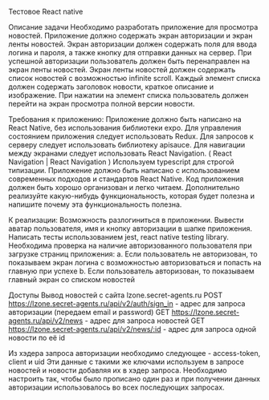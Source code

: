 Тестовое React native

Описание задачи
Необходимо разработать приложение для просмотра новостей. Приложение должно содержать экран авторизации и экран ленты
новостей.
Экран авторизации должен содержать поля для ввода логина и пароля, а также кнопку для отправки данных на сервер. При
успешной авторизации пользователь должен быть перенаправлен на экран ленты новостей.
Экран ленты новостей должен содержать список новостей с возможностью infinite scroll. Каждый элемент списка должен содержать
заголовок новости, краткое описание и изображение. При нажатии на элемент списка пользователь должен перейти на экран
просмотра полной версии новости.

Требования к приложению:
Приложение должно быть написано на React Native, без использования библиотеки expo.
Для управления состоянием приложения следует использовать Redux.
Для запросов к серверу следует использовать библиотеку apisauce.
Для навигации между экранами следует использовать React Navigation. ( React Navigation | React Navigation )
Используем typescript для строгой типизации.
Приложение должно быть написано с использованием современных подходов и стандартов React Native.
Код приложения должен быть хорошо организован и легко читаем.
Дополнительно реализуйте какую-нибудь функциональность, которая будет полезна и напишите почему эта функциональность
полезна.

К реализации:
Возможность разлогиниться в приложении.
Вывести аватар пользователя, имя и кнопку авторизации в шапке приложения.
Написать тесты использованием jest, react native testing library.
Необходима проверка на наличие авторизованного пользователя при загрузке страниц приложения:
a. Если пользователь не авторизован, то показываем экран логина с возможностью авторизоваться и попасть на главную при
успехе
b. Если пользователь авторизован, то показываем главный экран со списком новостей

Доступы
Вывод новостей с сайта lzone.secret-agents.ru
POST https://lzone.secret-agents.ru/api/v2/auth/sign_in - адрес для запроса авторизации (передаем email и password)
GET https://lzone.secret-agents.ru/api/v2/news - адрес для запроса новостей
GET https://lzone.secret-agents.ru/api/v2/news/:id - адрес для запроса одной новости по её id

Из хэдера запроса авторизации необходимо следующее - access-token, client и uid
Эти данные с такими же ключами используем в запросе новостей и новости добавляя их в хэдер запроса.
Необходимо настроить так, чтобы было прописано один раз и при получении данных авторизации использовалось во всех
последующих запросах.
